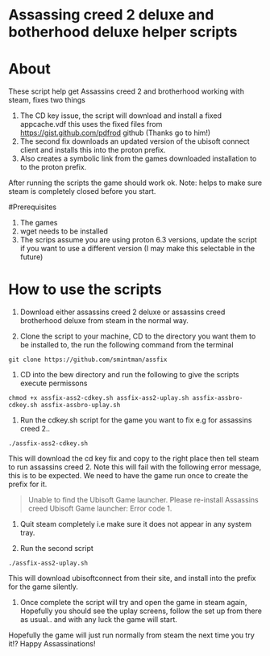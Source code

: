 # Assassing creed 2 deluxe and botherhood deluxe helper scripts

# About

These script help get Assassins creed 2 and brotherhood working with steam, fixes two things 

1. The CD key issue, the script will download and install a fixed appcache.vdf this uses the fixed files from https://gist.github.com/pdfrod github (Thanks go to him!)
1. The second fix downloads an updated version of the ubisoft connect client and installs this into the proton prefix.
1. Also creates a symbolic link from the games downloaded installation to to the proton prefix. 

After running the scripts the game should work ok. Note: helps to make sure steam is completely closed before you start.

#Prerequisites

1. The games
2. wget needs to be installed
3. The scrips assume you are using proton 6.3 versions, update the script if you want to use a different version (I may make this selectable in the future)

# How to use the scripts

1. Download either assassins creed 2 deluxe or assassins creed brotherhood deluxe from steam in the normal way.

1. Clone the script to your machine, CD to the directory you want them to be installed to, the run the following command from the terminal

```
git clone https://github.com/smintman/assfix

```

1. CD into the bew directory and run the following to give the scripts execute permissons

```
chmod +x assfix-ass2-cdkey.sh assfix-ass2-uplay.sh assfix-assbro-cdkey.sh assfix-assbro-uplay.sh

```

1. Run the cdkey.sh script for the game you want to fix e.g for assassins creed 2..

```
./assfix-ass2-cdkey.sh

```
This will download the cd key fix and copy to the right place then tell steam to run assassins creed 2. Note this will fail with the following error message, this is to be expected. We need to have the game run once to create the prefix for it.

> Unable to find the Ubisoft Game launcher. Please re-install Assassins creed <whatever>
> Ubisoft Game launcher:
> Error code 1.

  1. Quit steam completely i.e make sure it does not appear in any system tray.
  
  1. Run the second script 
  
  ```
  ./assfix-ass2-uplay.sh
  
  ```

  This will download ubisoftconnect from their site, and install into the prefix for the game silently.
  
  1. Once complete the script will try and open the game in steam again, Hopefully you should see the uplay screens, follow the set up from there as usual.. and with any luck the game will start.
  
  Hopefully the game will just run normally from steam the next time you try it!? Happy Assassinations!
  
